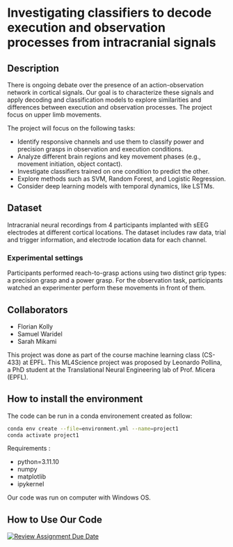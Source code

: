 
# Investigating classifiers to decode execution and observation processes from intracranial signals

## Description

There is ongoing debate over the presence of an action-observation network in cortical signals. Our goal is to characterize these signals and apply decoding and classification models to explore similarities and differences between execution and observation processes. The project focus on upper limb movements.

The project will focus on the following tasks:

- Identify responsive channels and use them to classify power and precision grasps in observation and execution conditions.
- Analyze different brain regions and key movement phases (e.g., movement initiation, object contact).
- Investigate classifiers trained on one condition to predict the other.
- Explore methods such as SVM, Random Forest, and Logistic Regression.
- Consider deep learning models with temporal dynamics, like LSTMs.

## Dataset

Intracranial neural recordings from 4 participants implanted with sEEG electrodes at different cortical locations. The dataset includes raw data, trial and trigger information, and electrode location data for each channel.

### Experimental settings

Participants performed reach-to-grasp actions using two distinct grip types: a precision grasp and a power grasp. For the observation task, participants watched an experimenter perform these movements in front of them.

## Collaborators

- Florian Kolly
- Samuel Waridel
- Sarah Mikami

This project was done as part of the course machine learning class (CS-433) at EPFL. This ML4Science project was proposed by Leonardo Pollina, a PhD student at the Translational Neural Engineering lab of Prof. Micera (EPFL).

## How to install the environment

The code can be run in a conda environement created as follow:

```bash
conda env create --file=environment.yml --name=project1
conda activate project1
```

Requirements :

- python=3.11.10
- numpy
- matplotlib
- ipykernel

Our code was run on computer with Windows OS.

## How to Use Our Code

[![Review Assignment Due Date](https://classroom.github.com/assets/deadline-readme-button-22041afd0340ce965d47ae6ef1cefeee28c7c493a6346c4f15d667ab976d596c.svg)](https://classroom.github.com/a/UDdkOEMs)
